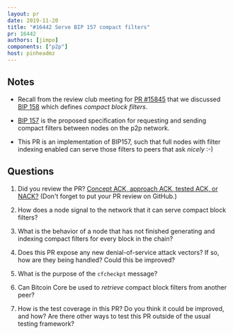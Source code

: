 ```yaml
---
layout: pr
date: 2019-11-20
title: "#16442 Serve BIP 157 compact filters"
pr: 16442
authors: [jimpo]
components: ["p2p"]
host: pinheadmz
---
```


## Notes

- Recall from the review club meeting for [PR #15845](https://bitcoincore.reviews/15845.html)
that we discussed [BIP 158](https://github.com/bitcoin/bips/blob/master/bip-0158.mediawiki)
which defines _compact block filters_.

- [BIP 157](https://github.com/bitcoin/bips/blob/master/bip-0157.mediawiki) is the
proposed specification for requesting and sending compact filters between nodes
on the p2p network.

- This PR is an implementation of BIP157, such that full nodes with filter indexing
enabled can serve those filters to peers that ask _nicely_ :-)

## Questions

1. Did you review the PR? [Concept ACK, approach ACK, tested ACK, or
NACK?](https://github.com/bitcoin/bitcoin/blob/master/CONTRIBUTING.md#peer-review)
(Don't forget to put your PR review on GitHub.)

2. How does a node signal to the network that it can serve compact block filters?

3. What is the behavior of a node that has not finished generating and indexing
compact filters for every block in the chain?

4. Does this PR expose any new denial-of-service attack vectors? If so, how are
they being handled? Could this be improved?

5. What is the purpose of the `cfcheckpt` message?

6. Can Bitcoin Core be used to _retrieve_ compact block filters from another peer?

7. How is the test coverage in this PR? Do you think it could be improved, and how?
Are there other ways to test this PR outside of the usual testing framework?
